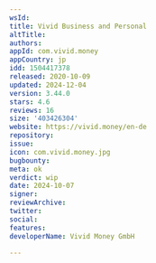 ```yaml
---
wsId: 
title: Vivid Business and Personal
altTitle: 
authors: 
appId: com.vivid.money
appCountry: jp
idd: 1504417378
released: 2020-10-09
updated: 2024-12-04
version: 3.44.0
stars: 4.6
reviews: 16
size: '403426304'
website: https://vivid.money/en-de
repository: 
issue: 
icon: com.vivid.money.jpg
bugbounty: 
meta: ok
verdict: wip
date: 2024-10-07
signer: 
reviewArchive: 
twitter: 
social: 
features: 
developerName: Vivid Money GmbH

---
```


